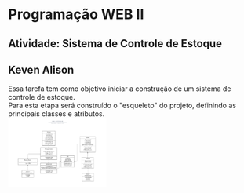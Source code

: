 # Programação WEB II
## Atividade: Sistema de Controle de Estoque
## Keven Alison
Essa tarefa tem como objetivo iniciar a construção de um sistema de controle de estoque. <br> Para esta etapa será construído o "esqueleto" do projeto, definindo as principais classes e atributos. <br>
<img src="uml_stock.PNG" alt="UML" width="200">
